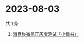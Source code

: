 # 2023-08-03

共 1 条

<!-- BEGIN -->
<!-- 最后更新时间 Thu Aug 03 2023 11:04:08 GMT+0800 (China Standard Time) -->

1. [消息称微信正灰度测试「小绿书」](https://www.zhihu.com/search?q=消息称微信正灰度测试「小绿书」)

<!-- END -->
